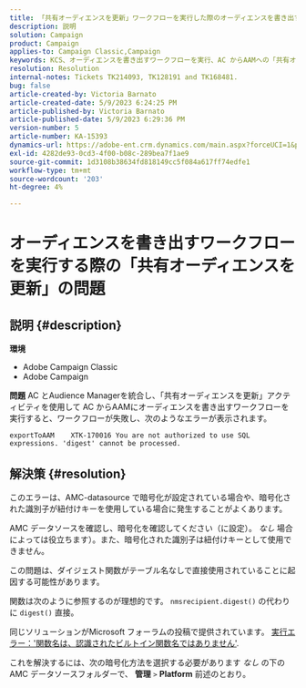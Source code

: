 ```yaml
---
title: 「共有オーディエンスを更新」ワークフローを実行した際のオーディエンスを書き出すための問題」
description: 説明
solution: Campaign
product: Campaign
applies-to: Campaign Classic,Campaign
keywords: KCS、オーディエンスを書き出すワークフローを実行、AC からAAMへの「共有オーディエンスを更新」アクティビティ、Adobe Campaign Classic、Adobe Campaign
resolution: Resolution
internal-notes: Tickets TK214093, TK128191 and TK168481.
bug: false
article-created-by: Victoria Barnato
article-created-date: 5/9/2023 6:24:25 PM
article-published-by: Victoria Barnato
article-published-date: 5/9/2023 6:29:36 PM
version-number: 5
article-number: KA-15393
dynamics-url: https://adobe-ent.crm.dynamics.com/main.aspx?forceUCI=1&pagetype=entityrecord&etn=knowledgearticle&id=9303dfb5-96ee-ed11-8849-6045bd006b25
exl-id: 4282de93-0cd3-4f00-b08c-289bea7f1ae9
source-git-commit: 1d3108b38634fd818149cc5f084a617ff74edfe1
workflow-type: tm+mt
source-wordcount: '203'
ht-degree: 4%

---
```


# オーディエンスを書き出すワークフローを実行する際の「共有オーディエンスを更新」の問題

## 説明 {#description}


<b>環境</b>

- Adobe Campaign Classic
- Adobe Campaign


<b>問題</b>
AC とAudience Managerを統合し、「共有オーディエンスを更新」アクティビティを使用して AC からAAMにオーディエンスを書き出すワークフローを実行すると、ワークフローが失敗し、次のようなエラーが表示されます。


```
exportToAAM    XTK-170016 You are not authorized to use SQL expressions. 'digest' cannot be processed.
```



## 解決策 {#resolution}


このエラーは、AMC-datasource で暗号化が設定されている場合や、暗号化された識別子が紐付けキーを使用している場合に発生することがよくあります。


AMC データソースを確認し、暗号化を確認してください（に設定）。 *なし* 場合によっては役立ちます）。また、暗号化された識別子は紐付けキーとして使用できません。


この問題は、ダイジェスト関数がテーブル名なしで直接使用されていることに起因する可能性があります。

関数は次のように参照するのが理想的です。 `nmsrecipient.digest()` の代わりに `digest()` 直接。


同じソリューションがMicrosoft フォーラムの投稿で提供されています。 [実行エラー：&#39;関数名は、認識されたビルトイン関数名ではありません&#39;](https://social.msdn.microsoft.com/Forums/sqlserver/en-US/66a6e3db-3ec6-4214-9d2f-a6a532a37db5/execution-error-the-function-name-is-not-a-recognized-builtin-function-name?forum=sqldatabaseengine).


これを解決するには、次の暗号化方法を選択する必要があります *なし* の下の AMC データソースフォルダーで、 <b>管理</b> `>`  <b>Platform</b> 前述のとおり。
